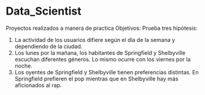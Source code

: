 # Data_Scientist
Proyectos realizados a manera de practica
Objetivos:
Prueba tres hipótesis: 
1. La actividad de los usuarios difiere según el día de la semana y dependiendo de la ciudad. 
2. Los lunes por la mañana, los habitantes de Springfield y Shelbyville escuchan diferentes géneros. Lo mismo ocurre con los viernes por la noche. 
3. Los oyentes de Springfield y Shelbyville tienen preferencias distintas. En Springfield prefieren el pop mientras que en Shelbyville hay más aficionados al rap.
